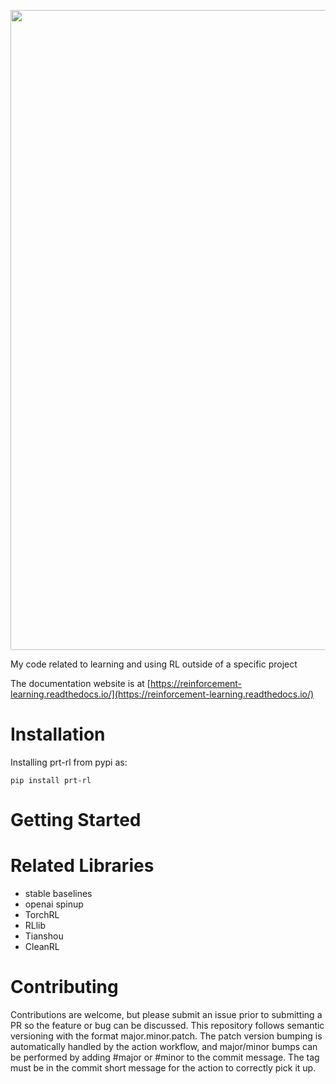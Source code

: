 <p align="center">
<picture>
<img src="docs/_static/prt-rl-logo-title.png" width="1024" style="max-width: 100%;">
</picture>
</p>

My code related to learning and using RL outside of a specific project

The documentation website is at [https://reinforcement-learning.readthedocs.io/](https://reinforcement-learning.readthedocs.io/)

# Installation
Installing prt-rl from pypi as:
```shell
pip install prt-rl
```

# Getting Started

# Related Libraries
* stable baselines
* openai spinup
* TorchRL
* RLlib
* Tianshou
* CleanRL

# Contributing
Contributions are welcome, but please submit an issue prior to submitting a PR so the feature or bug can be discussed. 
This repository follows semantic versioning with the format major.minor.patch. The patch version bumping is automatically handled by the action workflow, and major/minor bumps can be performed by adding #major or #minor to the commit message. The tag must be in the commit short message for the action to correctly pick it up.
